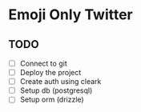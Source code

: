 # Emoji Only Twitter

## TODO

- [ ] Connect to git
- [ ] Deploy the project
- [ ] Create auth using cleark
- [ ] Setup db (postgresql)
- [ ] Setup orm (drizzle)
